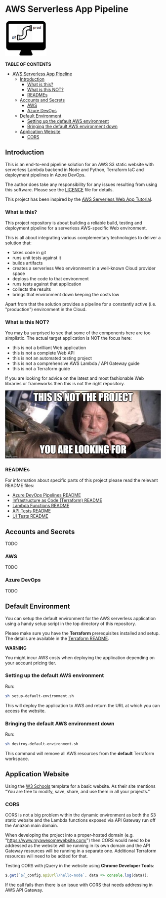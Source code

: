 # AWS Serverless App Pipeline

![Project Logo](docs/project-logo.png)

**TABLE OF CONTENTS**

- [AWS Serverless App Pipeline](#aws-serverless-app-pipeline)
  - [Introduction](#introduction)
    - [What is this?](#what-is-this)
    - [What is this NOT?](#what-is-this-not)
    - [READMEs](#readmes)
  - [Accounts and Secrets](#accounts-and-secrets)
    - [AWS](#aws)
    - [Azure DevOps](#azure-devops)
  - [Default Environment](#default-environment)
    - [Setting up the default AWS environment](#setting-up-the-default-aws-environment)
    - [Bringing the default AWS environment down](#bringing-the-default-aws-environment-down)
  - [Application Website](#application-website)
    - [CORS](#cors)

## Introduction

This is an end-to-end pipeline solution for an AWS S3 static website with serverless Lambda backend in Node and Python, Terraform IaC and deployment pipelines in Azure DevOps.

The author does take any responsibility for any issues resulting from using this software. Please see the [LICENCE](LICENSE) file for details.

This project has been inspired by the [AWS Serverless Web App Tutorial](https://aws.amazon.com/getting-started/hands-on/build-serverless-web-app-lambda-apigateway-s3-dynamodb-cognito/).

### What is this?

This project repository is about building a reliable build, testing and deployment pipeline for a serverless AWS-specific Web environment.

This is all about integrating various complementary technologies to deliver a solution that:
* takes code in git
* runs unit tests against it
* builds artifacts
* creates a serverless Web environment in a well-known Cloud provider space
* deploys the code to that environment
* runs tests against that application
* collects the results 
* brings that environment down keeping the costs low

Apart from that the solution provides a pipeline for a constantly active (i.e. "production") environment in the Cloud.

### What is this NOT?

You may bu surprised to see that some of the components here are too simplistic. The actual target application is NOT the focus here:
* this is not a brilliant Web application
* this is not a complete Web API
* this is not an automated testing project
* this is not a comprehensive AWS Lambda / API Gateway guide
* this is not a Terraform guide

If you are looking for advice on the latest and most fashionable Web libraries or frameworks then this is not the right repository.

![obi-wan](docs/not-the-project.jpg)

### READMEs

For information about specific parts of this project please read the relevant README files:

* [Azure DevOps Pipelines README](pipelines/README.md)
* [Infrastructure as Code (Terraform) README](terraform/README.md)
* [Lambda Functions README](lambda-src/README.md)
* [API Tests README](api-tests/README.md)
* [UI Tests README](ui-tests/README.md)

## Accounts and Secrets

TODO

### AWS

TODO

### Azure DevOps

TODO

## Default Environment

You can setup the default environment for the AWS serverless application using a handy setup script in the top directory of this repository.

Please make sure you have the **Terraform** prerequisites installed and setup. The details are available in the [Terraform README](terraform/README.md).

**WARNING**

You might incur AWS costs when deploying the application depending on your account pricing tier.

### Setting up the default AWS environment

Run:

```bash
sh setup-default-environment.sh
```

This will deploy the application to AWS and return the URL at which you can access the website.

### Bringing the default AWS environment down

Run:

```bash
sh destroy-default-environment.sh
```

This command will remove all AWS resources from the **default** Terraform workspace.

## Application Website

Using the [W3 Schools](https://www.w3schools.com/w3css/w3css_templates.asp) template for a basic website. As their site mentions "You are free to modify, save, share, and use them in all your projects."

### CORS

CORS is not a big problem within the dynamic environment as both the S3 static website and the Lambda functions exposed via API Gateway run off
the Amazon main domain.

When developing the project into a proper-hosted domain (e.g. "https://www.myawesomewebsite.com/") then CORS would need to be addressed as the website
will be running in its own domain and the API Gateway resources will be running in a separate one. Additional Terraform resources will need to be added for that.

Testing CORS with jQuery in the website using **Chrome Developer Tools**:

```javascript
$.get(`${_config.apiUrl}/hello-node`, data => console.log(data));
```

If the call fails then there is an issue with CORS that needs addressing in AWS API Gateway.
